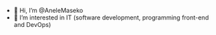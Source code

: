 - 👋 Hi, I’m @AneleMaseko
- 👀 I’m interested in IT (software development, programming front-end and DevOps)

